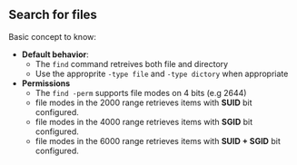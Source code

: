 ## Search for files

Basic concept to know:

* **Default behavior**:
  * The `find` command retreives both file and directory
  * Use the approprite `-type file` and `-type dictory` when appropriate
* **Permissions**
  * The `find -perm`  supports file modes on 4 bits (e.g 2644)
  * file modes in the 2000 range retrieves items with **SUID** bit configured.
  * file modes in the 4000 range retrieves items with **SGID** bit configured.
  * file modes in the 6000 range retrieves items with **SUID + SGID** bit configured.
